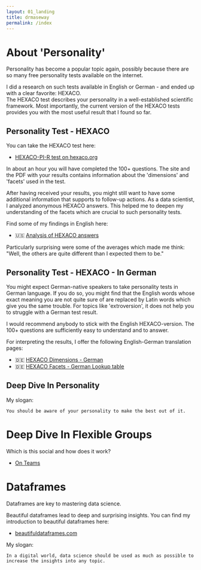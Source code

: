 ```yaml
---
layout: 01_landing
title: drmaseway
permalink: /index
---
```


# About 'Personality'

Personality has become a popular topic again, possibly because there are so many free personality tests available on the internet. <br>

I did a research on such tests available in English or German - and ended up with a clear favorite: HEXACO.
<br>
The HEXACO test describes your personality in a well-established scientific framework. Most importantly, the current version of the HEXACO tests provides you with the most useful result that I found so far.
<br>


## Personality Test - HEXACO

You can take the HEXACO test here:
- [HEXACO-PI-R test on hexaco.org](http://hexaco.org/hexaco-online/)

In about an hour you will have completed the 100+ questions. The site and the PDF with your results contains information about the 'dimensions' and 'facets' used in the test.

After having received your results, you might still want to have some additional information that supports to follow-up actions. 
As a data scientist, I analyzed anonymous HEXACO answers. This helped me to deepen my understanding of the facets which are crucial to such personality tests. 

Find some of my findings in English here:
- :us: [Analysis of HEXACO answers](HEXACO) 

Particularly surprising were some of the averages which made me think: "Well, the others are quite different than I expected them to be." 


## Personality Test - HEXACO - In German

You might expect German-native speakers to take personality tests in German language. If you do so, you might find that the English words whose exact meaning you are not quite sure of are replaced by Latin words which give you the same trouble. For topics like 'extroversion', it does not help you to struggle with a German test result. 

I would recommend anybody to stick with the English HEXACO-version. The 100+ questions are sufficiently easy to understand and to answer.

For interpreting the results, I offer the following English-German translation pages:
- :de: [HEXACO Dimensions - German](HEXACO_DE)
- :de: [HEXACO Facets - German Lookup table](facetten_DE)



## Deep Dive In Personality






My slogan:
>
    You should be aware of your personality to make the best out of it.


# Deep Dive In Flexible Groups

Which is this social and how does it work?

- [On Teams](teams)



#  Dataframes


Dataframes are key to mastering data science. 

Beautiful dataframes lead to deep and surprising insights. You can find my introduction to beautiful dataframes here:

- [beautifuldataframes.com](https://beautifuldataframes.com)



My slogan:
 > 
    In a digital world, data science should be used as much as possible to increase the insights into any topic.
